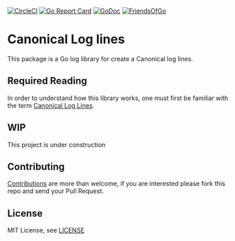 [![CircleCI](https://circleci.com/gh/friendsofgo/clog.svg?style=svg)](https://circleci.com/gh/friendsofgo/clog)
[![Go Report Card](https://goreportcard.com/badge/github.com/friendsofgo/clog)](https://goreportcard.com/report/github.com/friendsofgo/clog)
[![GoDoc](https://godoc.org/graphql.co/clog?status.svg)](https://godoc.org/github.com/friendsofgo/clog)
[![FriendsOfGo](https://img.shields.io/badge/powered%20by-Friends%20of%20Go-73D7E2.svg)](https://friendsofgo.tech)

# Canonical Log lines

This package is a Go log library for create a Canonical log lines.

## Required Reading

In order to understand how this library works, one must first be familiar with the term [Canonical Log Lines](https://stripe.com/es/blog/canonical-log-lines).

## WIP

This project is under construction

## Contributing

[Contributions](https://github.com/friendsofgo/clog/issues?q=is%3Aissue+is%3Aopen) are more than welcome, if you are interested please fork this repo and send your Pull Request.

## License
 
 MIT License, see [LICENSE](https://github.com/friendsofgo/clog/blob/master/LICENSE)